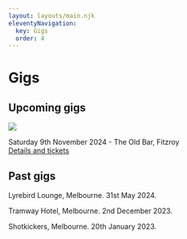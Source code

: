 ```yaml
---
layout: layouts/main.njk
eleventyNavigation:
  key: Gigs
  order: 4
---
```

<h1>Gigs</h1>

<h2>Upcoming gigs</h2>
<!-- <p>No gigs planned at the moment.</p> -->
<img class="margin old-bar" src="/img/old-bar-gig-poster.jpg"></img> 
<p>Saturday 9th November 2024 - The Old Bar, Fitzroy<br />
<a href="https://www.theoldbar.com.au/gigs/house-of-light-sbahn-winternationale-field-monument">Details and tickets</a></p>

<h2>Past gigs</h2>
<p>Lyrebird Lounge, Melbourne. 31st May 2024.</p>
<p>Tramway Hotel, Melbourne. 2nd December 2023.</p>
<p>Shotkickers, Melbourne. 20th January 2023.</p>
